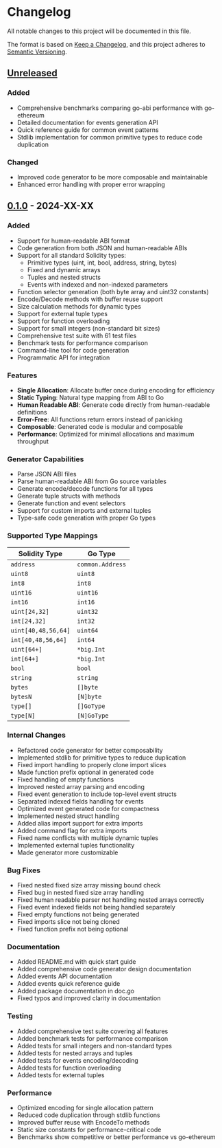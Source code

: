 # Changelog

All notable changes to this project will be documented in this file.

The format is based on [Keep a Changelog](https://keepachangelog.com/en/1.0.0/),
and this project adheres to [Semantic Versioning](https://semver.org/spec/v2.0.0.html).

## [Unreleased]

### Added
- Comprehensive benchmarks comparing go-abi performance with go-ethereum
- Detailed documentation for events generation API
- Quick reference guide for common event patterns
- Stdlib implementation for common primitive types to reduce code duplication

### Changed
- Improved code generator to be more composable and maintainable
- Enhanced error handling with proper error wrapping

## [0.1.0] - 2024-XX-XX

### Added
- Support for human-readable ABI format
- Code generation from both JSON and human-readable ABIs
- Support for all standard Solidity types:
  - Primitive types (uint, int, bool, address, string, bytes)
  - Fixed and dynamic arrays
  - Tuples and nested structs
  - Events with indexed and non-indexed parameters
- Function selector generation (both byte array and uint32 constants)
- Encode/Decode methods with buffer reuse support
- Size calculation methods for dynamic types
- Support for external tuple types
- Support for function overloading
- Support for small integers (non-standard bit sizes)
- Comprehensive test suite with 61 test files
- Benchmark tests for performance comparison
- Command-line tool for code generation
- Programmatic API for integration

### Features
- **Single Allocation**: Allocate buffer once during encoding for efficiency
- **Static Typing**: Natural type mapping from ABI to Go
- **Human Readable ABI**: Generate code directly from human-readable definitions
- **Error-Free**: All functions return errors instead of panicking
- **Composable**: Generated code is modular and composable
- **Performance**: Optimized for minimal allocations and maximum throughput

### Generator Capabilities
- Parse JSON ABI files
- Parse human-readable ABI from Go source variables
- Generate encode/decode functions for all types
- Generate tuple structs with methods
- Generate function and event selectors
- Support for custom imports and external tuples
- Type-safe code generation with proper Go types

### Supported Type Mappings
| Solidity Type | Go Type |
|---------------|---------|
| `address` | `common.Address` |
| `uint8` | `uint8` |
| `int8` | `int8` |
| `uint16` | `uint16` |
| `int16` | `int16` |
| `uint[24,32]` | `uint32` |
| `int[24,32]` | `int32` |
| `uint[40,48,56,64]` | `uint64` |
| `int[40,48,56,64]` | `int64` |
| `uint[64+]` | `*big.Int` |
| `int[64+]` | `*big.Int` |
| `bool` | `bool` |
| `string` | `string` |
| `bytes` | `[]byte` |
| `bytesN` | `[N]byte` |
| `type[]` | `[]GoType` |
| `type[N]` | `[N]GoType` |

### Internal Changes
- Refactored code generator for better composability
- Implemented stdlib for primitive types to reduce duplication
- Fixed import handling to properly clone import slices
- Made function prefix optional in generated code
- Fixed handling of empty functions
- Improved nested array parsing and encoding
- Fixed event generation to include top-level event structs
- Separated indexed fields handling for events
- Optimized event generated code for compactness
- Implemented nested struct handling
- Added alias import support for extra imports
- Added command flag for extra imports
- Fixed name conflicts with multiple dynamic tuples
- Implemented external tuples functionality
- Made generator more customizable

### Bug Fixes
- Fixed nested fixed size array missing bound check
- Fixed bug in nested fixed size array handling
- Fixed human readable parser not handling nested arrays correctly
- Fixed event indexed fields not being handled separately
- Fixed empty functions not being generated
- Fixed imports slice not being cloned
- Fixed function prefix not being optional

### Documentation
- Added README.md with quick start guide
- Added comprehensive code generator design documentation
- Added events API documentation
- Added events quick reference guide
- Added package documentation in doc.go
- Fixed typos and improved clarity in documentation

### Testing
- Added comprehensive test suite covering all features
- Added benchmark tests for performance comparison
- Added tests for small integers and non-standard types
- Added tests for nested arrays and tuples
- Added tests for events encoding/decoding
- Added tests for function overloading
- Added tests for external tuples

### Performance
- Optimized encoding for single allocation pattern
- Reduced code duplication through stdlib functions
- Improved buffer reuse with EncodeTo methods
- Static size constants for performance-critical code
- Benchmarks show competitive or better performance vs go-ethereum

[Unreleased]: https://github.com/yihuang/go-abi/compare/v0.1.0...HEAD
[0.1.0]: https://github.com/yihuang/go-abi/releases/tag/v0.1.0
